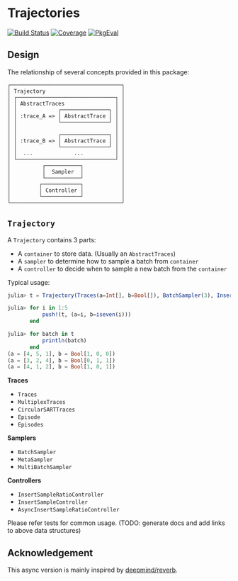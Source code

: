 # Trajectories

[![Build Status](https://github.com/JuliaReinforcementLearning/Trajectories.jl/actions/workflows/CI.yml/badge.svg?branch=main)](https://github.com/JuliaReinforcementLearning/Trajectories.jl/actions/workflows/CI.yml?query=branch%3Amain)
[![Coverage](https://codecov.io/gh/JuliaReinforcementLearning/Trajectories.jl/branch/main/graph/badge.svg)](https://codecov.io/gh/JuliaReinforcementLearning/Trajectories.jl)
[![PkgEval](https://JuliaCI.github.io/NanosoldierReports/pkgeval_badges/T/Trajectories.svg)](https://JuliaCI.github.io/NanosoldierReports/pkgeval_badges/report.html)

## Design

The relationship of several concepts provided in this package:

```
┌───────────────────────────────────┐
│ Trajectory                        │
│ ┌───────────────────────────────┐ │
│ │ AbstractTraces                │ │
│ │             ┌───────────────┐ │ │
│ │ :trace_A => │ AbstractTrace │ │ │
│ │             └───────────────┘ │ │
│ │                               │ │
│ │             ┌───────────────┐ │ │
│ │ :trace_B => │ AbstractTrace │ │ │
│ │             └───────────────┘ │ │
│ │  ...             ...          │ │
│ └───────────────────────────────┘ │
│          ┌───────────┐            │
│          │  Sampler  │            │
│          └───────────┘            │
│         ┌────────────┐            │
│         │ Controller │            │
│         └────────────┘            │
└───────────────────────────────────┘
```

## `Trajectory`

A `Trajectory` contains 3 parts:

- A `container` to store data. (Usually an `AbstractTraces`)
- A `sampler` to determine how to sample a batch from `container`
- A `controller` to decide when to sample a new batch from the `container`

Typical usage:

```julia
julia> t = Trajectory(Traces(a=Int[], b=Bool[]), BatchSampler(3), InsertSampleRatioControler(1.0, 3));

julia> for i in 1:5
           push!(t, (a=i, b=iseven(i)))
       end

julia> for batch in t
           println(batch)
       end
(a = [4, 5, 1], b = Bool[1, 0, 0])
(a = [3, 2, 4], b = Bool[0, 1, 1])
(a = [4, 1, 2], b = Bool[1, 0, 1])
```

**Traces**

- `Traces`
- `MultiplexTraces`
- `CircularSARTTraces`
- `Episode`
- `Episodes`

**Samplers**

- `BatchSampler`
- `MetaSampler`
- `MultiBatchSampler`

**Controllers**

- `InsertSampleRatioController` 
- `InsertSampleController`
- `AsyncInsertSampleRatioController`


Please refer tests for common usage. (TODO: generate docs and add links to above data structures)

## Acknowledgement

This async version is mainly inspired by [deepmind/reverb](https://github.com/deepmind/reverb). 
